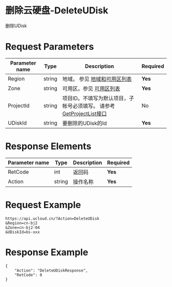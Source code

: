 # 删除云硬盘-DeleteUDisk

删除UDisk

# Request Parameters
|Parameter name|Type|Description|Required|
|---|---|---|---|
|Region|string|地域。 参见 [地域和可用区列表](api/summary/regionlist)|**Yes**|
|Zone|string|可用区。参见 [可用区列表](api/summary/regionlist)|**Yes**|
|ProjectId|string|项目ID。不填写为默认项目，子帐号必须填写。 请参考[GetProjectList接口](api/summary/get_project_list)|No|
|UDiskId|string|要删除的UDisk的Id|**Yes**|

# Response Elements
|Parameter name|Type|Description|Required|
|---|---|---|---|
|RetCode|int|返回码|**Yes**|
|Action|string|操作名称|**Yes**|

# Request Example
```
https://api.ucloud.cn/?Action=DeleteUDisk
&Region=cn-bj2
&Zone=cn-bj2-04
&UDiskId=bs-xxx
```

# Response Example
```
{
    "Action": "DeleteUDiskResponse", 
    "RetCode": 0
}
```

